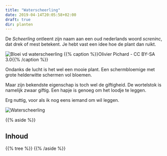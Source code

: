 ```yaml
---
title: "Waterscheerling"
date: 2019-04-14T20:05:58+02:00
draft: true
dir: planten
---
```


De _Scheerling_ ontleent zijn naam aan een oud nederlands woord _screninc_, dat 
drek of mest betekent. 
Je hebt vast een idee hoe de plant dan ruikt. 

![Bloei vd waterscheerling](/images/wscheerling.jpg)
{{% caption %}}Olivier Pichard - CC BY-SA 3.0{{% /caption %}}
 
Ondanks de lucht is het wel een mooie plant. 
Een schermbloemige met grote helderwitte schermen vol bloemen. 

Maar zijn bekendste eigenschap is toch wel de giftigheid. 
De wortelstok is namelijk zwaar giftig. 
Een hapje is genoeg om het loodje te leggen.

Erg nuttig, voor als ik nog eens iemand om wil leggen. 

![Waterscheerling](/images/waterscheerling.jpg)

{{% aside %}}
## Inhoud
{{% tree %}}
{{% /aside %}}